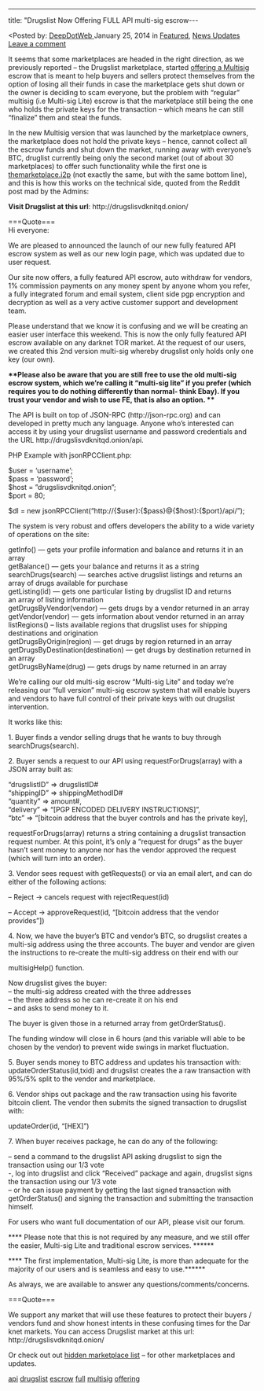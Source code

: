 ---
title: "Drugslist Now Offering FULL API multi-sig escrow---

<article class="post-listing post-3644 post type-post status-publish format-standard has-post-thumbnail hentry  tag-api tag-drugslist tag-escrow tag-full tag-multisig tag-offering">
<<span>Posted by: <a href="https://www.deepdotweb.com/author/admin/" title="">DeepDotWeb </a></span>
    <span>January 25, 2014</span>
    <span>in <a href="https://www.deepdotweb.com/category/deepdot-news/" rel="category tag">Featured</a>, <a href="https://www.deepdotweb.com/category/news-updates/" rel="category tag">News Updates</a></span>
    <span><a href="https://www.deepdotweb.com/2014/01/25/drugslist-now-offering-full-api-multi-sig-escrow/#respond">Leave a comment</a></span>
    </p>
    <div class="clear"></div>
    <div class="entry">
    <p>It seems that some marketplaces are headed in the right direction, as we previously reported &#8211; the Drugslist marketplace, started <a href="http://www.deepdotweb.com/2014/01/19/drugslist-marketplace-now-offering-multisig-escrow/">offering a Multisig</a> escrow that is meant to help buyers and sellers protect themselves from the option of losing all their funds in case the marketplace gets shut down or the owner is deciding to scam everyone, but the problem with &#8220;regular&#8221; multisig (i.e Multi-sig Lite) escrow is that the marketplace still being the one who holds the private keys for the transaction &#8211; which means he can still &#8220;finalize&#8221; them and steal the funds.</p>
    <p>In the new Multisig version that was launched by the marketplace owners, the marketplace does not hold the private keys &#8211; hence, cannot collect all the escrow funds and shut down the market, running away with everyone&#8217;s BTC, druglist currently being only the second market (out of about 30 marketplaces) to offer such functionality while the first one is  <a href="http://www.deepdotweb.com/2013/12/30/full-guide-how-to-access-i2p-sites-use-themarketplace-i2p/" target="_blank">themarketplace.i2p</a> (not exactly the same, but with the same bottom line), and this is how this works on the technical side, quoted from the Reddit post mad by the Admins:</p>
    <p><strong>Visit Drugslist at this url</strong>: http://drugslisvdknitqd.onion/</p>
    <p>===Quote===<br/>
    Hi everyone:</p>
    <p>We are pleased to announced the launch of our new fully featured API escrow system as well as our new login page, which was updated due to user request.</p>
    <p>Our site now offers, a fully featured API escrow, auto withdraw for vendors, 1% commission payments on any money spent by anyone whom you refer, a fully integrated forum and email system, client side pgp encryption and decryption as well as a very active customer support and development team.</p>
    <p>Please understand that we know it is confusing and we will be creating an easier user interface this weekend. This is now the only fully featured API escrow available on any darknet TOR market. At the request of our users, we created this 2nd version multi-sig whereby drugslist only holds only one key (our own).</p>
    <p><strong>**Please also be aware that you are still free to use the old multi-sig escrow system, which we&#8217;re calling it &#8220;multi-sig lite&#8221; if you prefer (which requires you to do nothing differently than normal- think Ebay). If you trust your vendor and wish to use FE, that is also an option. **</strong></p>
    <p>The API is built on top of JSON-RPC (http://json-rpc.org) and can developed in pretty much any language. Anyone who’s interested can access it by using your drugslist username and password credentials and the URL http://drugslisvdknitqd.onion/api.</p>
    <p>PHP Example with jsonRPCClient.php:</p>
    <p>$user = ‘username’;<br/>
    $pass = ‘password’;<br/>
    $host = &#8221;drugslisvdknitqd.onion”;<br/>
    $port = 80;</p>
    <p>$dl = new jsonRPCClient(&#8220;http://{$user}:{$pass}@{$host}:{$port}/api/&#8221;);</p>
    <p>The system is very robust and offers developers the ability to a wide variety of operations on the site:</p>
    <p>getInfo() — gets your profile information and balance and returns it in an array<br/>
    getBalance() — gets your balance and returns it as a string<br/>
    searchDrugs(search) — searches active drugslist listings and returns an<br/>
    array of drugs available for purchase<br/>
    getListing(id) — gets one particular listing by drugslist ID and returns<br/>
    an array of listing information<br/>
    getDrugsByVendor(vendor) &#8212; gets drugs by a vendor returned in an array<br/>
    getVendor(vendor) &#8212; gets information about vendor returned in an array<br/>
    listRegions() &#8211; lists available regions that drugslist uses for shipping destinations and origination<br/>
    getDrugsByOrigin(region) &#8212; get drugs by region returned in an array<br/>
    getDrugsByDestination(destination) &#8212; get drugs by destination returned in an array<br/>
    getDrugsByName(drug) &#8212; gets drugs by name returned in an array</p>
    <p>We’re calling our old multi-sig escrow “Multi-sig Lite” and today we&#8217;re releasing our &#8220;full version&#8221; multi-sig escrow system that will enable buyers and vendors to have full control of their private keys with out drugslist intervention.</p>
    <p>It works like this:</p>
    <p>1. Buyer finds a vendor selling drugs that he wants to buy through searchDrugs(search).</p>
    <p>2. Buyer sends a request to our API using requestForDrugs(array) with a JSON array built as:</p>
    <p>&#8220;drugslistID&#8221; =&gt; drugslistID#<br/>
    &#8220;shippingID&#8221; =&gt; shippingMethodID#<br/>
    &#8220;quantity&#8221; =&gt; amount#,<br/>
    &#8220;delivery&#8221; =&gt; “[PGP ENCODED DELIVERY INSTRUCTIONS]”,<br/>
    “btc&#8221; =&gt; “[bitcoin address that the buyer controls and has the private key],</p>
    <p>requestForDrugs(array) returns a string containing a drugslist transaction request number. At this point, it&#8217;s only a &#8220;request for drugs&#8221; as the buyer hasn&#8217;t sent money to anyone nor has the vendor approved the request (which will turn into an order).</p>
    <p>3. Vendor sees request with getRequests() or via an email alert, and can do either of the following actions:</p>
    <p>&#8211; Reject -&gt; cancels request with rejectRequest(id)</p>
    <p>&#8211; Accept -&gt; approveRequest(id, “[bitcoin address that the vendor provides”])</p>
    <p>4. Now, we have the buyer’s BTC and vendor’s BTC, so drugslist creates a multi-sig address using the three accounts. The buyer and vendor are given the instructions to re-create the multi-sig address on their end with our</p>
    <p>multisigHelp() function.</p>
    <p>Now drugslist gives the buyer:<br/>
    &#8211; the multi-sig address created with the three addresses<br/>
    &#8211; the three address so he can re-create it on his end<br/>
    &#8211; and asks to send money to it.</p>
    <p>The buyer is given those in a returned array from getOrderStatus().</p>
    <p>The funding window will close in 6 hours (and this variable will able to be chosen by the vendor) to prevent wide swings in market fluctuation.</p>
    <p>5. Buyer sends money to BTC address and updates his transaction with: updateOrderStatus(id,txid) and drugslist creates the a raw transaction with 95%/5% split to the vendor and marketplace.</p>
    <p>6. Vendor ships out package and the raw transaction using his favorite bitcoin client. The vendor then submits the signed transaction to drugslist with:</p>
    <p>updateOrder(id, “[HEX]”)</p>
    <p>7. When buyer receives package, he can do any of the following:</p>
    <p>&#8211; send a command to the drugslist API asking drugslist to sign the transaction using our 1/3 vote<br/>
    -, log into drugslist and click “Received” package and again, drugslist signs the transaction using our 1/3 vote<br/>
    &#8211; or he can issue payment by getting the last signed transaction with getOrderStatus() and signing the transaction and submitting the transaction himself.</p>
    <p>For users who want full documentation of our API, please visit our forum.</p>
    <p>**** Please note that this is not required by any measure, and we still offer the easier, Multi-sig Lite and traditional escrow services. ******</p>
    <p>**** The first implementation, Multi-sig Lite, is more than adequate for the majority of our users and is seamless and easy to use.******</p>
    <p>As always, we are available to answer any questions/comments/concerns.</p>
    <p>===Quote===</p>
    <p>We support any market that will use these features to protect their buyers / vendors fund and show honest intents in these confusing times for the Dar knet markets. You can access Drugslist market at this url: http://drugslisvdknitqd.onion/</p>
    <p>Or check out out <a href="http://www.deepdotweb.com/2013/10/28/updated-llist-of-hidden-marketplaces-tor-i2p/" target="_blank">hidden marketplace list</a> &#8211; for other marketplaces and updates.</p>
    </div>
    <a href="https://www.deepdotweb.com/tag/api/" rel="tag">api</a> <a href="https://www.deepdotweb.com/tag/drugslist/" rel="tag">drugslist</a> <a href="https://www.deepdotweb.com/tag/escrow/" rel="tag">escrow</a> <a href="https://www.deepdotweb.com/tag/full/" rel="tag">full</a> <a href="https://www.deepdotweb.com/tag/multisig/" rel="tag">multisig</a> <a href="https://www.deepdotweb.com/tag/offering/" rel="tag">offering</a></span> <span style="display:none" class="updated">2014-01-25</span>
    <div style="display:none" class="vcard author" itemprop="author" itemscope itemtype="http://schema.org/Person"><strong class="fn" itemprop="name">
    
